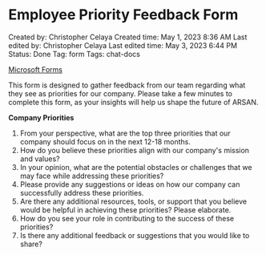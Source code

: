 # Employee Priority Feedback Form

Created by: Christopher Celaya
Created time: May 1, 2023 8:36 AM
Last edited by: Christopher Celaya
Last edited time: May 3, 2023 6:44 PM
Status: Done
Tag: form
Tags: chat-docs

[Microsoft Forms](https://forms.office.com/Pages/AnalysisPage.aspx?AnalyzerToken=NHHfGI1nmj4QG4OgvSJ8d5oZnQTsPy1Y&id=w-jhpyenLUWfD5RTWIHqQCGseAFf1_hBqs-DV2wFYrhUMzE0UlVBQUpVUDZEUUZHRjdXMlFTRzhZOS4u)

This form is designed to gather feedback from our team  regarding what they see as priorities for our company. Please take a few minutes to complete this form, as your insights will help us shape the future of ARSAN.

**Company Priorities**

1. From your perspective, what are the top three priorities that our company should focus on in the next 12-18 months. 
2. How do you believe these priorities align with our company's mission and values?
3. In your opinion, what are the potential obstacles or challenges that we may face while addressing these priorities?
4. Please provide any suggestions or ideas on how our company can successfully address these priorities.
5. Are there any additional resources, tools, or support that you believe would be helpful in achieving these priorities? Please elaborate.
6. How do you see your role in contributing to the success of these priorities?
7. Is there any additional feedback or suggestions that you would like to share?